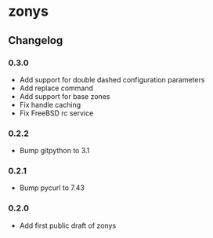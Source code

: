 # zonys

## Changelog

### 0.3.0
- Add support for double dashed configuration parameters
- Add replace command
- Add support for base zones
- Fix handle caching
- Fix FreeBSD rc service

### 0.2.2
- Bump gitpython to 3.1

### 0.2.1
- Bump pycurl to 7.43

### 0.2.0
- Add first public draft of zonys
